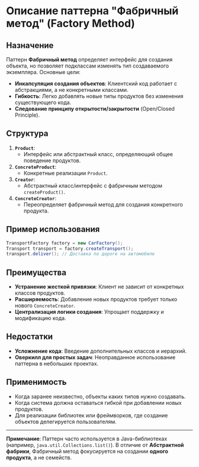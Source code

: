 # Описание паттерна "Фабричный метод" (Factory Method)

## Назначение
Паттерн **Фабричный метод** определяет интерфейс для создания объекта, но позволяет подклассам изменять тип создаваемого экземпляра. Основные цели:
- **Инкапсуляция создания объектов**: Клиентский код работает с абстракциями, а не конкретными классами.
- **Гибкость**: Легко добавлять новые типы продуктов без изменения существующего кода.
- **Следование принципу открытости/закрытости** (Open/Closed Principle).

## Структура

1. **`Product`**:
    - Интерфейс или абстрактный класс, определяющий общее поведение продуктов.
2. **`ConcreteProduct`**:
    - Конкретные реализации `Product`.
3. **`Creator`**:
    - Абстрактный класс/интерфейс с фабричным методом `createProduct()`.
4. **`ConcreteCreator`**:
    - Переопределяет фабричный метод для создания конкретного продукта.

## Пример использования
```java
TransportFactory factory = new CarFactory();
Transport transport = factory.createTransport();
transport.deliver(); // Доставка по дороге на автомобиле
```

## Преимущества
- **Устранение жесткой привязки**: Клиент не зависит от конкретных классов продуктов.
- **Расширяемость**: Добавление новых продуктов требует только нового `ConcreteCreator`.
- **Централизация логики создания**: Упрощает поддержку и модификацию кода.

## Недостатки
- **Усложнение кода**: Введение дополнительных классов и иерархий.
- **Оверкилл для простых задач**: Неоправданное использование паттерна в небольших проектах.

## Применимость
- Когда заранее неизвестно, объекты каких типов нужно создавать.
- Когда система должна оставаться гибкой при добавлении новых продуктов.
- Для реализации библиотек или фреймворков, где создание объектов делегируется пользователям.

---

**Примечание**: Паттерн часто используется в Java-библиотеках (например, `java.util.Collections.list()`). В отличие от **Абстрактной фабрики**, Фабричный метод фокусируется на создании **одного продукта**, а не семейств.